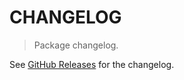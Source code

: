 # CHANGELOG

> Package changelog.

See [GitHub Releases](https://github.com/stdlib-js/constants-float64-high-word-abs-mask/releases) for the changelog.